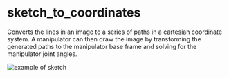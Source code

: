 # sketch_to_coordinates

Converts the lines in an image to a series of paths in a cartesian coordinate system. A manipulator can then draw the image by transforming the generated paths to the manipulator base frame and solving for the manipulator joint angles. 


![example of sketch](https://github.com/not-a-meatbag/sketch_to_coordinates/blob/master/images/example.PNG)